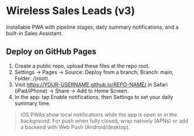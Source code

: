 # Wireless Sales Leads (v3)
Installable PWA with pipeline stages, daily summary notifications, and a built-in Sales Assistant.

## Deploy on GitHub Pages
1) Create a public repo, upload these files at the repo root.
2) Settings → Pages → Source: Deploy from a branch; Branch: main; Folder: /(root).
3) Visit https://YOUR-USERNAME.github.io/REPO-NAME/ in Safari (iPad/iPhone) → Share → Add to Home Screen.
4) In the app: tap Enable notifications, then Settings to set your daily summary time.

> iOS PWAs show local notifications while the app is open or in the background. For push when fully closed, wrap natively (APNs) or add a backend with Web Push (Android/desktop).
